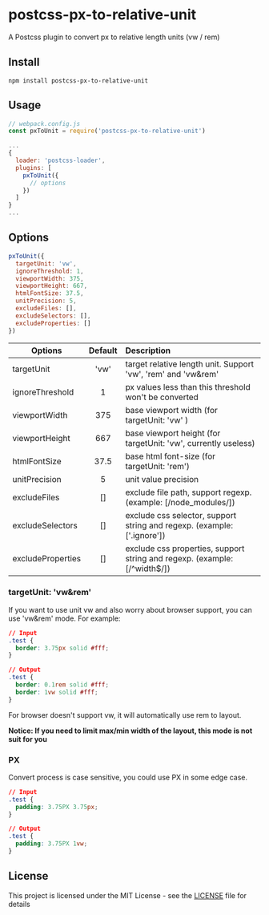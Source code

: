 # postcss-px-to-relative-unit

A Postcss plugin to convert px to relative length units (vw / rem)

## Install
```shell
npm install postcss-px-to-relative-unit
```

## Usage

```javascript
// webpack.config.js
const pxToUnit = require('postcss-px-to-relative-unit')

...
{
  loader: 'postcss-loader',
  plugins: [
    pxToUnit({
      // options
    })
  ]
}
...
```

## Options

```javascript
pxToUnit({
  targetUnit: 'vw',
  ignoreThreshold: 1,
  viewportWidth: 375,
  viewportHeight: 667,
  htmlFontSize: 37.5,
  unitPrecision: 5,
  excludeFiles: [],
  excludeSelectors: [],
  excludeProperties: []
})
```

| Options           | Default       | Description  |
| ----------------- |:-------------:|:-----|
| targetUnit        | 'vw' | target relative length unit. Support 'vw', 'rem' and 'vw&rem' |
| ignoreThreshold   | 1    | px values less than this threshold won't be converted |
| viewportWidth     | 375  | base viewport width (for targetUnit: 'vw' ) |
| viewportHeight    | 667  | base viewport height (for targetUnit: 'vw', currently useless) |
| htmlFontSize      | 37.5 | base html font-size (for targetUnit: 'rem') |
| unitPrecision     | 5    | unit value precision |
| excludeFiles      | []   | exclude file path, support regexp. (example: [/node_modules/]) |
| excludeSelectors  | []   | exclude css selector, support string and regexp. (example: ['.ignore']) |
| excludeProperties | []   | exclude css properties, support string and regexp. (example: [/^width$/]) |

### targetUnit: 'vw&rem'

If you want to use unit vw and also worry about browser support, you can use 'vw&rem' mode. For example:

```css
// Input 
.test {
  border: 3.75px solid #fff;
}

// Output
.test {
  border: 0.1rem solid #fff;
  border: 1vw solid #fff;
}
```

For browser doesn't support vw, it will automatically use rem to layout.

**Notice: If you need to limit max/min width of the layout, this mode is not suit for you**


### PX
Convert process is case sensitive, you could use PX in some edge case.
```css
// Input
.test {
  padding: 3.75PX 3.75px;
}

// Output
.test {
  padding: 3.75PX 1vw;
}
```

## License

This project is licensed under the MIT License - see the [LICENSE](LICENSE) file for details
